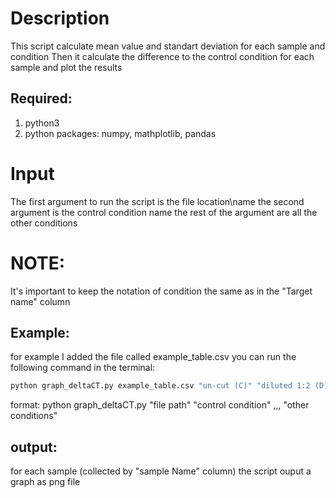 # Description 
This script calculate mean value and standart deviation for each sample and condition
Then it calculate the difference to the control condition for each sample
and plot the results

## Required:
1. python3
2. python packages: numpy, mathplotlib, pandas

# Input 
The first argument to run the script is the file location\name
the second argument is the control condition name
the rest of the argument are all the other conditions

# NOTE: 
It's important to keep the notation of condition the same as in the "Target name" column

## Example:
for example I added the file called example_table.csv 
you can run the following command in the terminal: 
 
```bash
python graph_deltaCT.py example_table.csv "un-cut (C)" "diluted 1:2 (D)" "cut (M)"
```

format:
python graph_deltaCT.py "file path" "control condition" ,,, "other conditions"

## output:  
for each sample (collected by "sample Name" column) 
the script ouput a graph as png file
